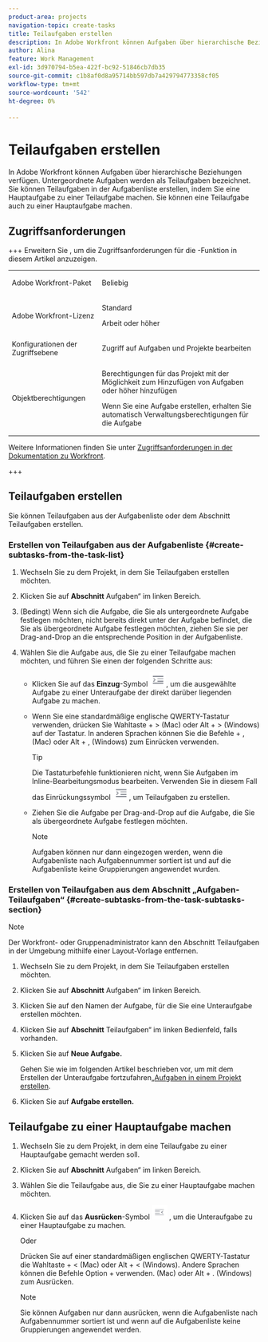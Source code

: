 ```yaml
---
product-area: projects
navigation-topic: create-tasks
title: Teilaufgaben erstellen
description: In Adobe Workfront können Aufgaben über hierarchische Beziehungen verfügen. Untergeordnete Aufgaben werden als Teilaufgaben bezeichnet. Sie können Teilaufgaben in der Aufgabenliste erstellen, indem Sie eine Hauptaufgabe zu einer Teilaufgabe machen. Sie können eine Teilaufgabe auch zu einer Hauptaufgabe machen.
author: Alina
feature: Work Management
exl-id: 3d970794-b5ea-422f-bc92-51846cb7db35
source-git-commit: c1b8af0d8a95714bb597db7a429794773358cf05
workflow-type: tm+mt
source-wordcount: '542'
ht-degree: 0%

---
```


# Teilaufgaben erstellen

<!-- Audited: 01/2025 -->

In Adobe Workfront können Aufgaben über hierarchische Beziehungen verfügen. Untergeordnete Aufgaben werden als Teilaufgaben bezeichnet. Sie können Teilaufgaben in der Aufgabenliste erstellen, indem Sie eine Hauptaufgabe zu einer Teilaufgabe machen. Sie können eine Teilaufgabe auch zu einer Hauptaufgabe machen.

## Zugriffsanforderungen

+++ Erweitern Sie , um die Zugriffsanforderungen für die -Funktion in diesem Artikel anzuzeigen.

<table style="table-layout:auto"> 
 <col> 
 <col> 
 <tbody> 
  <tr> 
   <td role="rowheader">Adobe Workfront-Paket</td> 
   <td> <p>Beliebig</p> </td> 
  </tr> 
  <tr> 
   <td role="rowheader">Adobe Workfront-Lizenz</td> 
   <td> <p>Standard</p> 
   <p>Arbeit oder höher</p> </td> 
  </tr> 
  <tr> 
   <td role="rowheader">Konfigurationen der Zugriffsebene</td> 
   <td> <p>Zugriff auf Aufgaben und Projekte bearbeiten</p> </td> 
  </tr> 
  <tr> 
   <td role="rowheader">Objektberechtigungen</td> 
   <td> <p>Berechtigungen für das Projekt mit der Möglichkeit zum Hinzufügen von Aufgaben oder höher hinzufügen</p> 
   <p>Wenn Sie eine Aufgabe erstellen, erhalten Sie automatisch Verwaltungsberechtigungen für die Aufgabe</p> 
    </td> 
  </tr> 
 </tbody> 
</table>

Weitere Informationen finden Sie unter [Zugriffsanforderungen in der Dokumentation zu Workfront](/help/quicksilver/administration-and-setup/add-users/access-levels-and-object-permissions/access-level-requirements-in-documentation.md).

+++

<!--Old:

<table style="table-layout:auto"> 
 <col> 
 <col> 
 <tbody> 
  <tr> 
   <td role="rowheader">Adobe Workfront plan</td> 
   <td> <p>Any</p> </td> 
  </tr> 
  <tr> 
   <td role="rowheader">Adobe Workfront license</td> 
   <td> 
   <p>New: Standard</p>
   <p>Current: Work or higher</p> </td> 
  </tr> 
  <tr> 
   <td role="rowheader">Access level configurations*</td> 
   <td> <p>Edit access to Tasks and Projects</p>  </td> 
  </tr> 
  <tr> 
   <td role="rowheader">Object permissions</td> 
   <td> <p>Contribute permissions to the project and the parent task with ability to Add Tasks or higher</p> <p>You automatically receive Manage permissions to the task after you create it.</p>  </td> 
  </tr> 
 </tbody> 
</table>-->

## Teilaufgaben erstellen

Sie können Teilaufgaben aus der Aufgabenliste oder dem Abschnitt Teilaufgaben erstellen.

### Erstellen von Teilaufgaben aus der Aufgabenliste {#create-subtasks-from-the-task-list}

1. Wechseln Sie zu dem Projekt, in dem Sie Teilaufgaben erstellen möchten.
1. Klicken Sie auf **Abschnitt** Aufgaben“ im linken Bereich.
1. (Bedingt) Wenn sich die Aufgabe, die Sie als untergeordnete Aufgabe festlegen möchten, nicht bereits direkt unter der Aufgabe befindet, die Sie als übergeordnete Aufgabe festlegen möchten, ziehen Sie sie per Drag-and-Drop an die entsprechende Position in der Aufgabenliste.
1. Wählen Sie die Aufgabe aus, die Sie zu einer Teilaufgabe machen möchten, und führen Sie einen der folgenden Schritte aus:

   * Klicken Sie auf das **Einzug**-Symbol ![](assets/indent-icon-nwe-33x29.png), um die ausgewählte Aufgabe zu einer Unteraufgabe der direkt darüber liegenden Aufgabe zu machen.
   * Wenn Sie eine standardmäßige englische QWERTY-Tastatur verwenden, drücken Sie Wahltaste + > (Mac) oder Alt + > (Windows) auf der Tastatur. In anderen Sprachen können Sie die Befehle + , (Mac) oder Alt + , (Windows) zum Einrücken verwenden.

     >[!TIP]
     >
     >Die Tastaturbefehle funktionieren nicht, wenn Sie Aufgaben im Inline-Bearbeitungsmodus bearbeiten. Verwenden Sie in diesem Fall das Einrückungssymbol ![](assets/indent-icon-nwe-33x29.png), um Teilaufgaben zu erstellen.

   * Ziehen Sie die Aufgabe per Drag-and-Drop auf die Aufgabe, die Sie als übergeordnete Aufgabe festlegen möchten.

     >[!NOTE]
     >
     >Aufgaben können nur dann eingezogen werden, wenn die Aufgabenliste nach Aufgabennummer sortiert ist und auf die Aufgabenliste keine Gruppierungen angewendet wurden.

### Erstellen von Teilaufgaben aus dem Abschnitt „Aufgaben-Teilaufgaben“ {#create-subtasks-from-the-task-subtasks-section}

>[!NOTE]
>
>Der Workfront- oder Gruppenadministrator kann den Abschnitt Teilaufgaben in der Umgebung mithilfe einer Layout-Vorlage entfernen.

1. Wechseln Sie zu dem Projekt, in dem Sie Teilaufgaben erstellen möchten.
1. Klicken Sie auf **Abschnitt** Aufgaben“ im linken Bereich.
1. Klicken Sie auf den Namen der Aufgabe, für die Sie eine Unteraufgabe erstellen möchten.
1. Klicken Sie auf **Abschnitt** Teilaufgaben“ im linken Bedienfeld, falls vorhanden.
1. Klicken Sie auf **Neue Aufgabe.**

   Gehen Sie wie im folgenden Artikel beschrieben vor, um mit dem Erstellen der Unteraufgabe fortzufahren[&#x200B; „Aufgaben in einem Projekt erstellen](../../../manage-work/tasks/create-tasks/create-tasks-in-project.md).

1. Klicken Sie auf **Aufgabe erstellen.**

## Teilaufgabe zu einer Hauptaufgabe machen

1. Wechseln Sie zu dem Projekt, in dem eine Teilaufgabe zu einer Hauptaufgabe gemacht werden soll.
1. Klicken Sie auf **Abschnitt** Aufgaben“ im linken Bereich.
1. Wählen Sie die Teilaufgabe aus, die Sie zu einer Hauptaufgabe machen möchten.
1. Klicken Sie auf das **Ausrücken**-Symbol ![](assets/outdent-icon-nwe-31x29.png) , um die Unteraufgabe zu einer Hauptaufgabe zu machen.

   Oder

   Drücken Sie auf einer standardmäßigen englischen QWERTY-Tastatur die Wahltaste + &lt; (Mac) oder Alt + &lt; (Windows). Andere Sprachen können die Befehle Option + verwenden. (Mac) oder Alt + . (Windows) zum Ausrücken.

   >[!NOTE]
   >
   >Sie können Aufgaben nur dann ausrücken, wenn die Aufgabenliste nach Aufgabennummer sortiert ist und wenn auf die Aufgabenliste keine Gruppierungen angewendet werden.
